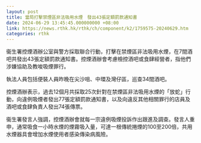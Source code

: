 ```yaml
---
layout: post
title: 當局打擊禁煙區非法吸用水煙　發出43張定額罰款通知書
date: 2024-06-29 13:45:45.000000000 +08:00
link: https://news.rthk.hk/rthk/ch/component/k2/1759575-20240629.htm
categories: rthk
---
```


衞生署控煙酒辦公室與警方採取聯合行動，打擊在禁煙區非法吸用水煙，在7間酒吧共發出43張定額罰款通知書。控煙酒辦會考慮檢控酒吧或食肆經營者，指他們涉嫌協助及教唆吸煙罪行。

執法人員包括便裝人員昨晚在尖沙咀、中環及灣仔區，巡查34間酒吧。

控煙酒辦表示，過去12個月共採取25次針對在禁煙區非法吸用水煙的「放蛇」行動，向違例吸煙者發出77張定額罰款通知書，以及向違反其他相關罪行的店員及酒吧或食肆負責人發出74張傳票。

衞生署發言人強調，控煙酒辦會就每一宗違例吸煙投訴作出跟進及調查。發言人重申，通常吸食一小時水煙的煙霧吸入量，可達一根傳統捲煙的100至200倍，共用水煙器具會增加水煙使用者感染傳染病風險。
